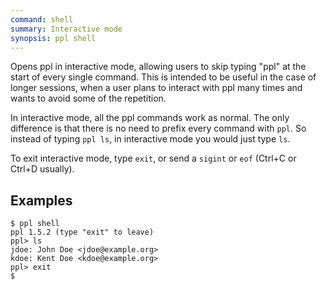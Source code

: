 ```yaml
---
command: shell
summary: Interactive mode
synopsis: ppl shell
---
```


Opens ppl in interactive mode, allowing users to skip typing "ppl" at the start
of every single command. This is intended to be useful in the case of longer
sessions, when a user plans to interact with ppl many times and wants to avoid
some of the repetition.

In interactive mode, all the ppl commands work as normal. The only difference is
that there is no need to prefix every command with `ppl`. So instead of typing
`ppl ls`, in interactive mode you would just type `ls`.

To exit interactive mode, type `exit`, or send a `sigint` or `eof` (Ctrl+C or
Ctrl+D usually).

## Examples

    $ ppl shell
    ppl 1.5.2 (type "exit" to leave)
    ppl> ls
    jdoe: John Doe <jdoe@example.org>
    kdoe: Kent Doe <kdoe@example.org>
    ppl> exit
    $


